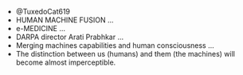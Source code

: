 - @TuxedoCat619
- HUMAN MACHINE FUSION ... 
- e-MEDICINE ...
- DARPA director Arati Prabhkar ...
- Merging machines capabilities and human consciousness ...
- The distinction between us (humans) and them (the machines) will become almost imperceptible.

<!---
TuxedoCat619/TuxedoCat619 is a ✨ special ✨ repository because its `README.md` (this file) appears on the GitHub profile.
Click the Preview link to take a look at editing changes.
--->
